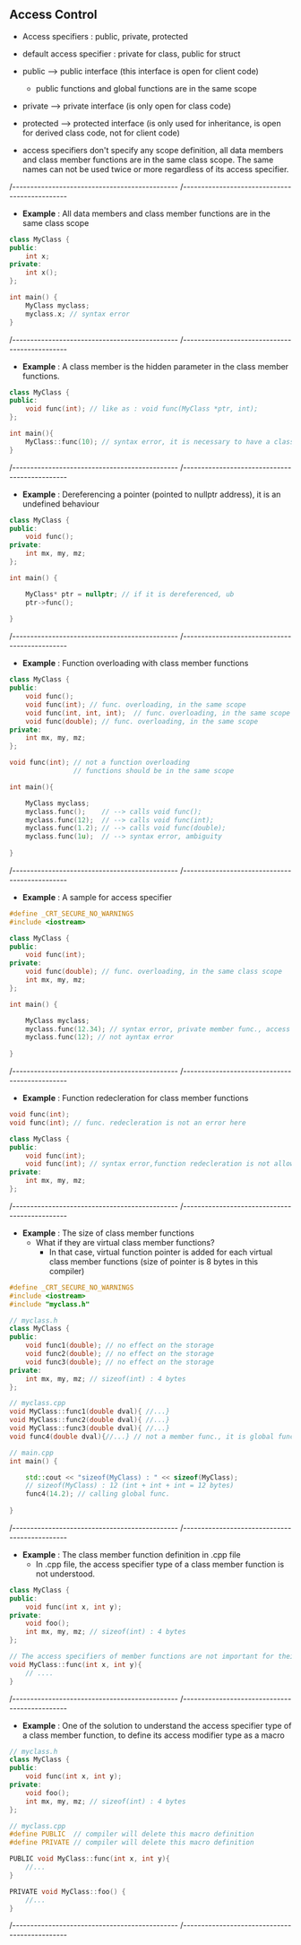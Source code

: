 
## Access Control
- Access specifiers : public, private, protected 

- default access specifier : private for class, public for struct

- public --> public interface (this interface is open for client code)
  - public functions and global functions are in the same scope
  
- private --> private interface (is only open for class code)

- protected --> protected interface (is only used for inheritance, is open for derived class code, not for client code)

- access specifiers don't specify any scope definition, all data members and class member functions are in the same class scope. 
The same names can not be used twice or more regardless of its access specifier. 

/----------------------------------------------
/----------------------------------------------

- **Example** : All data members and class member functions are in the same class scope

```cpp
class MyClass {
public:
	int x;
private:
	int x();
};

int main() {
	MyClass myclass;
	myclass.x; // syntax error
} 
```

/----------------------------------------------
/----------------------------------------------

- **Example** : A class member is the hidden parameter in the class member functions. 

```cpp
class MyClass {
public:
	void func(int); // like as : void func(MyClass *ptr, int);
};

int main(){
	MyClass::func(10); // syntax error, it is necessary to have a class object to send as a parameter for this class member function
}
```

/----------------------------------------------
/----------------------------------------------

- **Example** : Dereferencing a pointer (pointed to nullptr address), it is an undefined behaviour 

```cpp
class MyClass {
public:
	void func();
private:
	int mx, my, mz;
};

int main() {

	MyClass* ptr = nullptr; // if it is dereferenced, ub
	ptr->func();
  
}
```

/----------------------------------------------
/----------------------------------------------

- **Example** : Function overloading with class member functions

```cpp
class MyClass {
public:
	void func();
	void func(int); // func. overloading, in the same scope
	void func(int, int, int);  // func. overloading, in the same scope
	void func(double); // func. overloading, in the same scope
private:
	int mx, my, mz;
}; 

void func(int); // not a function overloading
                // functions should be in the same scope

int main(){

	MyClass myclass;
	myclass.func();    // --> calls void func();
	myclass.func(12);  // --> calls void func(int);
	myclass.func(1.2); // --> calls void func(double); 
	myclass.func(1u);  // --> syntax error, ambiguity 
  
}
```

/----------------------------------------------
/----------------------------------------------

- **Example** : A sample for access specifier 

```cpp
#define _CRT_SECURE_NO_WARNINGS
#include <iostream>

class MyClass {
public:
	void func(int);
private:
	void func(double); // func. overloading, in the same class scope 
	int mx, my, mz;
};

int main() {

	MyClass myclass;
	myclass.func(12.34); // syntax error, private member func., access control is done after name lookup  
	myclass.func(12); // not ayntax error
  
}
```

/----------------------------------------------
/----------------------------------------------

- **Example** : Function redecleration for class member functions

```cpp
void func(int);
void func(int); // func. redecleration is not an error here

class MyClass {
public:
	void func(int);
	void func(int); // syntax error,function redecleration is not allowed for class member function
private:
	int mx, my, mz;
};
```

/----------------------------------------------
/----------------------------------------------

- **Example** : The size of class member functions
  - What if they are virtual class member functions?
    - In that case, virtual function pointer is added for each virtual class member functions (size of pointer is 8 bytes in this compiler)

```cpp
#define _CRT_SECURE_NO_WARNINGS
#include <iostream>
#include "myclass.h"

// myclass.h
class MyClass {
public:
	void func1(double); // no effect on the storage
	void func2(double); // no effect on the storage
	void func3(double); // no effect on the storage
private:
	int mx, my, mz; // sizeof(int) : 4 bytes
};

// myclass.cpp
void MyClass::func1(double dval){ //...}
void MyClass::func2(double dval){ //...}
void MyClass::func3(double dval){ //...}
void func4(double dval){//...} // not a member func., it is global func.

// main.cpp
int main() {

	std::cout << "sizeof(MyClass) : " << sizeof(MyClass);
	// sizeof(MyClass) : 12 (int + int + int = 12 bytes)
	func4(14.2); // calling global func. 
  
}
```

/----------------------------------------------
/----------------------------------------------

- **Example** : The class member function definition in .cpp file
  - In .cpp file, the access specifier type of a class member function is not understood.

```cpp
class MyClass {
public:
	void func(int x, int y); 
private:
	void foo();
	int mx, my, mz; // sizeof(int) : 4 bytes
};

// The access specifiers of member functions are not important for their definitions in .cpp files. 
void MyClass::func(int x, int y){
	// ....
}
```

/----------------------------------------------
/----------------------------------------------

- **Example** : One of the solution to understand the access specifier type of a class member function, 
to define its access modifier type as a macro

```cpp
// myclass.h
class MyClass {
public:
	void func(int x, int y); 
private:
	void foo();
	int mx, my, mz; // sizeof(int) : 4 bytes
};

// myclass.cpp
#define PUBLIC  // compiler will delete this macro definition
#define PRIVATE // compiler will delete this macro definition

PUBLIC void MyClass::func(int x, int y){
	//...
}

PRIVATE void MyClass::foo() {
	//...
}
```

/----------------------------------------------
/----------------------------------------------
